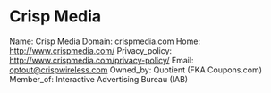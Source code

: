 
# Crisp Media

Name: Crisp Media
Domain: crispmedia.com
Home: http://www.crispmedia.com/
Privacy_policy: http://www.crispmedia.com/privacy-policy/
Email: optout@crispwireless.com
Owned_by: Quotient (FKA Coupons.com)
Member_of: Interactive Advertising Bureau (IAB)
